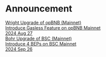 
# Announcement

<div class="doc-announce">
    <a href="./wright-opbnb/">
        <div>
            <div class="announce-title">Wright Upgrade of opBNB (Mainnet)</div>
            <div class="announce-desc">Introduce Gasless Feature on opBNB Mainnet</div>
        </div>
        <span class="announce-date">2024 Aug 27</span>
    </a>
    <a href="./bohr-bsc/">
        <div>
            <div class="announce-title">Bohr Upgrade of BSC (Mainnet)</div>
            <div class="announce-desc">Introduce 4 BEPs on BSC Mainnet</div>
        </div>
        <span class="announce-date">2024 Sep 26</span>
    </a>
</div>
